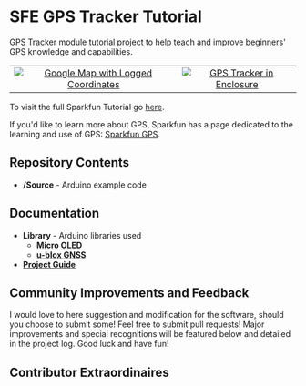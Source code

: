 SFE GPS Tracker Tutorial
========================================

GPS Tracker module tutorial project to help teach and improve beginners' GPS knowledge and capabilities.

<table class="table table-hover table-striped table-bordered">
  <tr>
   <td><a href="https://learn.sparkfun.com/tutorials/gps-geo-mapping-at-the-push-of-a-button"><div align="center"><img src="https://cdn.sparkfun.com/assets/learn_tutorials/9/0/4/Screen_Shot_2019-06-25_at_1.36.40_PM.png" title="Google Map with Logged Coordinates"></div></a></center></td>
   <td><a href="https://learn.sparkfun.com/tutorials/gps-geo-mapping-at-the-push-of-a-button"><div align="center"><img src="https://cdn.sparkfun.com/assets/learn_tutorials/9/0/4/GPS_Tutorial-01.jpg" title="GPS Tracker in Enclosure"></div></a></td>
  </tr>
</table>

To visit the full Sparkfun Tutorial go [here](https://learn.sparkfun.com/tutorials/gps-geo-mapping-at-the-push-of-a-button).

If you'd like to learn more about GPS, Sparkfun has a page dedicated to the learning and use of GPS: [Sparkfun GPS](https://www.sparkfun.com/gps).


Repository Contents
-------------------

* **/Source** - Arduino example code 

Documentation
--------------
* **Library** - Arduino libraries used
  * **[Micro OLED](https://github.com/sparkfun/SparkFun_Micro_OLED_Arduino_Library)**
  * **[u-blox GNSS](https://github.com/sparkfun/SparkFun_u-blox_GNSS_Arduino_Library)**
* **[Project Guide](https://learn.sparkfun.com/tutorials/gps-geo-mapping-at-the-push-of-a-button)**


## Community Improvements and Feedback

I would love to here suggestion and modification for the software, should you choose to submit some! Feel free to submit pull requests! Major improvements and special recognitions will be featured below and detailed in the project log. Good luck and have fun!

## Contributor Extraordinaires

